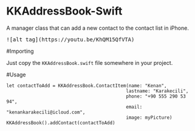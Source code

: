 # KKAddressBook-Swift
A manager class that can add a new contact to the contact list in iPhone.

<kbd>
![alt tag](https://youtu.be/KhQM15QfVTA)
</kbd>

#Importing

Just copy the ```KKAddressBook.swift``` file somewhere in your project.

#Usage

```
let contactToAdd = KKAddressBook.ContactItem(name: "Kenan",
                                            lastname: "Karakecili",
                                            phone: "+90 555 290 53 94",
                                            email: "kenankarakecili@icloud.com",
                                            image: myPicture)
KKAddressBook().addContact(contactToAdd)
```
